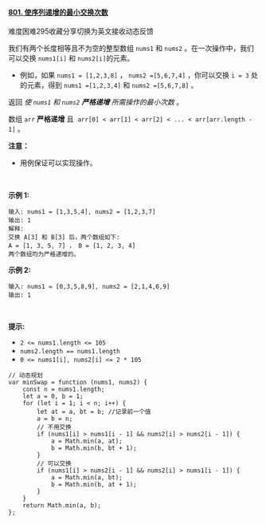 #### [801. 使序列递增的最小交换次数](https://leetcode.cn/problems/minimum-swaps-to-make-sequences-increasing/)

难度困难295收藏分享切换为英文接收动态反馈

我们有两个长度相等且不为空的整型数组 `nums1` 和 `nums2` 。在一次操作中，我们可以交换 `nums1[i]` 和 `nums2[i]`的元素。

-   例如，如果 `nums1 = [1,2,3,8]` ， `nums2 =[5,6,7,4]` ，你可以交换 `i = 3` 处的元素，得到 `nums1 =[1,2,3,4]` 和 `nums2 =[5,6,7,8]` 。

返回 *使 `nums1` 和 `nums2` **严格递增** 所需操作的最小次数* 。

数组 `arr` **严格递增** 且  `arr[0] < arr[1] < arr[2] < ... < arr[arr.length - 1]` 。

**注意：**

-   用例保证可以实现操作。

 

**示例 1:**

```
输入: nums1 = [1,3,5,4], nums2 = [1,2,3,7]
输出: 1
解释:
交换 A[3] 和 B[3] 后，两个数组如下:
A = [1, 3, 5, 7] ， B = [1, 2, 3, 4]
两个数组均为严格递增的。
```

**示例 2:**

```
输入: nums1 = [0,3,5,8,9], nums2 = [2,1,4,6,9]
输出: 1
```

 

**提示:**

-   `2 <= nums1.length <= 105`
-   `nums2.length == nums1.length`
-   `0 <= nums1[i], nums2[i] <= 2 * 105`

```
// 动态规划
var minSwap = function (nums1, nums2) {
    const n = nums1.length;
    let a = 0, b = 1;
    for (let i = 1; i < n; i++) {
        let at = a, bt = b; //记录前一个值
        a = b = n;
        // 不用交换
        if (nums1[i] > nums1[i - 1] && nums2[i] > nums2[i - 1]) {
            a = Math.min(a, at);
            b = Math.min(b, bt + 1);
        }
        // 可以交换
        if (nums1[i] > nums2[i - 1] && nums2[i] > nums1[i - 1]) {
            a = Math.min(a, bt);
            b = Math.min(b, at + 1);
        }
    }
    return Math.min(a, b);
};
```